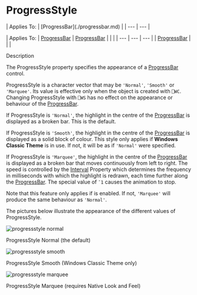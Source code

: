




<h1 class="heading"><span class="name">ProgressStyle</span></h1>
| Applies To: | [ProgressBar](./progressbar.md) |
| --- | ---  |

| Applies To: | [ProgressBar](./progressbar.md) | [ProgressBar](./progressbar.md) |  |  |
| --- | --- | ---  |
| [ProgressBar](./progressbar.md) |  |  |


Description


The ProgressStyle property specifies the appearance of a [ProgressBar](./progressbar.md) control.


ProgressStyle is a character vector that may be `'Normal'`, `'Smooth'` or `'Marquee'`. Its value is effective only when the object is created with `⎕WC`. Changing ProgressStyle with `⎕WS` has no effect on the appearance or behaviour of the [ProgressBar](./progressbar.md).



If ProgressStyle is `'Normal'`, the highlight in the centre of the [ProgressBar](./progressbar.md) is displayed as a broken bar. This is the default.


If ProgressStyle is `'Smooth'`, the highlight in the centre of the [ProgressBar](./progressbar.md) is displayed as a solid block of colour. This style only applies if **Windows Classic Theme** is in use. If not, it will be as if  `'Normal'` were specified.


If ProgressStyle is `'Marquee'`,  the highlight in the centre of the [ProgressBar](./progressbar.md) is displayed as a broken bar that moves continuously from left to right. The speed is controlled by the [Interval](interval.md) Property which determines the frequency in milliseconds with which the highlight is redrawn, each time further along the [ProgressBar](./progressbar.md). The special value of `¯1` causes the animation to stop.


Note that this feature only applies if  is enabled.
 If not,  `'Marquee'` will produce the same behaviour as `'Normal'`.


The pictures below illustrate the appearance of the different values of ProgressStyle.



![progressstyle normal](../img/progressstyle-normal.png)


ProgressStyle Normal (the default)




![progressstyle smooth](../img/progressstyle-smooth.png)


ProgressStyle Smooth (Windows Classic Theme only)




![progressstyle marquee](../img/progressstyle-marquee.png)



ProgressStyle Marquee (requires Native Look and Feel)


